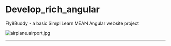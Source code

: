 # Develop_rich_angular
Fly8Buddy - a basic SimpliLearn MEAN Angular website project 


![airplane.airport.jpg](./img/airplane.airport.jpg)
______________________________________________________________________________________________________________________________

